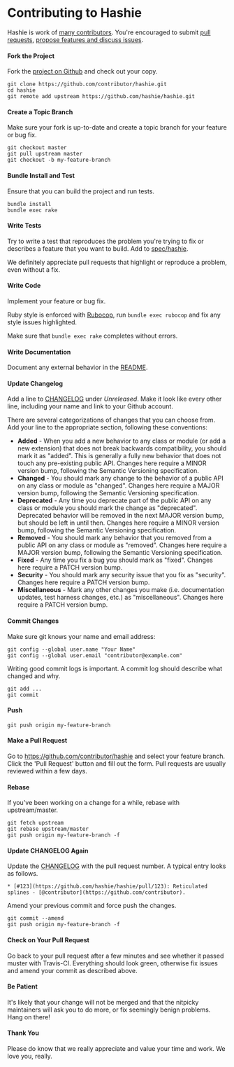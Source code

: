 Contributing to Hashie
======================

Hashie is work of [many contributors](https://github.com/hashie/hashie/graphs/contributors). You're encouraged to submit [pull requests](https://github.com/hashie/hashie/pulls), [propose features and discuss issues](https://github.com/hashie/hashie/issues).

#### Fork the Project

Fork the [project on Github](https://github.com/hashie/hashie) and check out your copy.

```
git clone https://github.com/contributor/hashie.git
cd hashie
git remote add upstream https://github.com/hashie/hashie.git
```

#### Create a Topic Branch

Make sure your fork is up-to-date and create a topic branch for your feature or bug fix.

```
git checkout master
git pull upstream master
git checkout -b my-feature-branch
```

#### Bundle Install and Test

Ensure that you can build the project and run tests.

```
bundle install
bundle exec rake
```

#### Write Tests

Try to write a test that reproduces the problem you're trying to fix or describes a feature that you want to build. Add to [spec/hashie](spec/hashie).

We definitely appreciate pull requests that highlight or reproduce a problem, even without a fix.

#### Write Code

Implement your feature or bug fix.

Ruby style is enforced with [Rubocop](https://github.com/bbatsov/rubocop), run `bundle exec rubocop` and fix any style issues highlighted.

Make sure that `bundle exec rake` completes without errors.

#### Write Documentation

Document any external behavior in the [README](README.md).

#### Update Changelog

Add a line to [CHANGELOG](CHANGELOG.md) under *Unreleased*. Make it look like every other line, including your name and link to your Github account.

There are several categorizations of changes that you can choose from. Add your line to the appropriate section, following these conventions:

* **Added** - When you add a new behavior to any class or module (or add a new extension) that does not break backwards compatibility, you should mark it as "added". This is generally a fully new behavior that does not touch any pre-existing public API. Changes here require a MINOR version bump, following the Semantic Versioning specification.
* **Changed** - You should mark any change to the behavior of a public API on any class or module as "changed". Changes here require a MAJOR version bump, following the Semantic Versioning specification.
* **Deprecated** - Any time you deprecate part of the public API on any class or module you should mark the change as "deprecated". Deprecated behavior will be removed in the next MAJOR version bump, but should be left in until then. Changes here require a MINOR version bump, following the Semantic Versioning specification.
* **Removed** - You should mark any behavior that you removed from a public API on any class or module as "removed". Changes here require a MAJOR version bump, following the Semantic Versioning specification.
* **Fixed** - Any time you fix a bug you should mark as "fixed". Changes here require a PATCH version bump.
* **Security** - You should mark any security issue that you fix as "security". Changes here require a PATCH version bump.
* **Miscellaneous** - Mark any other changes you make (i.e. documentation updates, test harness changes, etc.) as "miscellaneous". Changes here require a PATCH version bump.

#### Commit Changes

Make sure git knows your name and email address:

```
git config --global user.name "Your Name"
git config --global user.email "contributor@example.com"
```

Writing good commit logs is important. A commit log should describe what changed and why.

```
git add ...
git commit
```

#### Push

```
git push origin my-feature-branch
```

#### Make a Pull Request

Go to https://github.com/contributor/hashie and select your feature branch. Click the 'Pull Request' button and fill out the form. Pull requests are usually reviewed within a few days.

#### Rebase

If you've been working on a change for a while, rebase with upstream/master.

```
git fetch upstream
git rebase upstream/master
git push origin my-feature-branch -f
```

#### Update CHANGELOG Again

Update the [CHANGELOG](CHANGELOG.md) with the pull request number. A typical entry looks as follows.

```
* [#123](https://github.com/hashie/hashie/pull/123): Reticulated splines - [@contributor](https://github.com/contributor).
```

Amend your previous commit and force push the changes.

```
git commit --amend
git push origin my-feature-branch -f
```

#### Check on Your Pull Request

Go back to your pull request after a few minutes and see whether it passed muster with Travis-CI. Everything should look green, otherwise fix issues and amend your commit as described above.

#### Be Patient

It's likely that your change will not be merged and that the nitpicky maintainers will ask you to do more, or fix seemingly benign problems. Hang on there!

#### Thank You

Please do know that we really appreciate and value your time and work. We love you, really.
